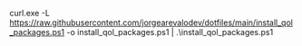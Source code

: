 curl.exe -L https://raw.githubusercontent.com/jorgearevalodev/dotfiles/main/install_qol_packages.ps1 -o install_qol_packages.ps1 | .\install_qol_packages.ps1
